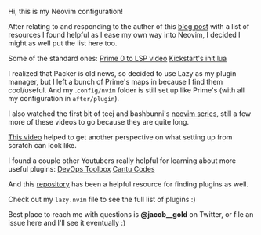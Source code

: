 Hi, this is my Neovim configuration!

After relating to and responding to the auther of this [blog post](https://gyydin.mataroa.blog/blog/neovim-is-driving-me-crazy-but-i-cant-stop/) with a list of resources I found helpful as I ease my own way into Neovim, I decided I might as well put the list here too.

Some of the standard ones:
[Prime 0 to LSP video](https://www.youtube.com/watch?v=w7i4amO_zaE)
[Kickstart's init.lua](https://github.com/nvim-lua/kickstart.nvim/blob/master/init.lua)

I realized that Packer is old news, so decided to use Lazy as my plugin manager, but I left a bunch of Prime's maps in because I find them cool/useful.
And my .`config/nvim` folder is still set up like Prime's (with all my configuration in `after/plugin`).

I also watched the first bit of teej and bashbunni's [neovim series](https://www.youtube.com/playlist?list=PLep05UYkc6wTWlugE_9Lj6JlLpvSBbkZ_), still a few more of these videos to go because they are quite long.

[This video](https://www.youtube.com/watch?v=vdn_pKJUda8) helped to get another perspective on what setting up from scratch can look like.

I found a couple other Youtubers really helpful for learning about more useful plugins:
[DevOps Toolbox](https://www.youtube.com/@devopstoolbox)
[Cantu Codes](https://www.youtube.com/@cantucodes)

And this [repository](https://github.com/rockerBOO/awesome-neovim) has been a helpful resource for finding plugins as well.

Check out my `lazy.nvim` file to see the full list of plugins :)

Best place to reach me with questions is **@jacob__gold** on Twitter, or file an issue here and I'll see it eventually :)
